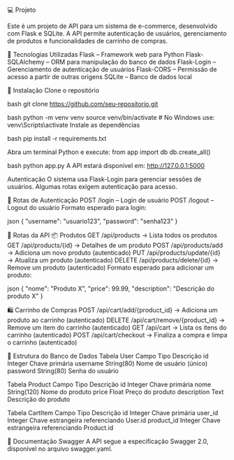 💻 Projeto

Este é um projeto de API para um sistema de e-commerce, desenvolvido com Flask e SQLite. A API permite autenticação de usuários, gerenciamento de produtos e
 funcionalidades de carrinho de compras.

 

🚀  Tecnologias Utilizadas
Flask – Framework web para Python
Flask-SQLAlchemy – ORM para manipulação do banco de dados
Flask-Login – Gerenciamento de autenticação de usuários
Flask-CORS – Permissão de acesso a partir de outras origens
SQLite – Banco de dados local


🔧 Instalação
Clone o repositório

bash
git clone https://github.com/seu-repositorio.git

bash
python -m venv venv
source venv/bin/activate  # No Windows use: venv\Scripts\activate
Instale as dependências

bash
pip install -r requirements.txt

Abra um terminal Python e execute:
from app import db
db.create_all()

bash
python app.py
A API estará disponível em: http://127.0.0.1:5000

Autenticação
O sistema usa Flask-Login para gerenciar sessões de usuários. Algumas rotas exigem autenticação para acesso.



📌 Rotas de Autenticação
POST /login – Login de usuário
POST /logout – Logout do usuário
Formato esperado para login:

json
{
  "username": "usuario123",
  "password": "senha123"
}



🛒 Rotas da API
📦 Produtos
GET /api/products → Lista todos os produtos
GET /api/products/{id} → Detalhes de um produto
POST /api/products/add → Adiciona um novo produto (autenticado)
PUT /api/products/update/{id} → Atualiza um produto (autenticado)
DELETE /api/products/delete/{id} → Remove um produto (autenticado)
Formato esperado para adicionar um produto:

json
{
  "nome": "Produto X",
  "price": 99.99,
  "description": "Descrição do produto X"
}



🛍️ Carrinho de Compras
POST /api/cart/add/{product_id} → Adiciona um produto ao carrinho (autenticado)
DELETE /api/cart/remove/{product_id} → Remove um item do carrinho (autenticado)
GET /api/cart → Lista os itens do carrinho (autenticado)
POST /api/cart/checkout → Finaliza a compra e limpa o carrinho (autenticado)



📂 Estrutura do Banco de Dados
Tabela User
Campo	         Tipo	           Descrição
id	         Integer	         Chave primária
username    String(80)      Nome de usuário (único)
password	  String(80)	       Senha do usuário



Tabela Product
Campo           	Tipo             	Descrição
id	             Integer	       Chave primária
nome	         String(120)	    Nome do produto
price           	Float        	Preço do produto
description	       Text	       Descrição do produto



Tabela CartItem
Campo	          Tipo	           Descrição
id	           Integer       	Chave primária
user_id	       Integer	      Chave estrangeira referenciando User.id
product_id   	Integer        	Chave estrangeira referenciando Product.id



📘 Documentação Swagger
A API segue a especificação Swagger 2.0, disponível no arquivo swagger.yaml.

